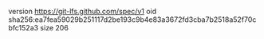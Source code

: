 version https://git-lfs.github.com/spec/v1
oid sha256:ea7fea59029b251117d2be193c9b4e83a3672fd3cba7b2518a52f70cbfc152a3
size 206
